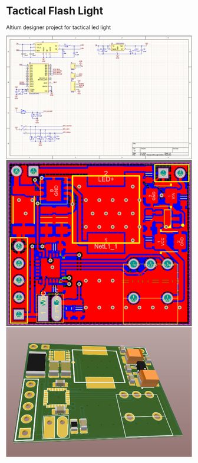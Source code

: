 # Tactical Flash Light

Altium designer project for tactical led light

![alt text](https://github.com/AlexeyKopchak/tactical_flash_light/blob/master/schematic.png?raw=true)
![alt text](https://github.com/AlexeyKopchak/tactical_flash_light/blob/master/PCB.png?raw=true)
![alt text](https://github.com/AlexeyKopchak/tactical_flash_light/blob/master/PCB_3d.png?raw=true)
